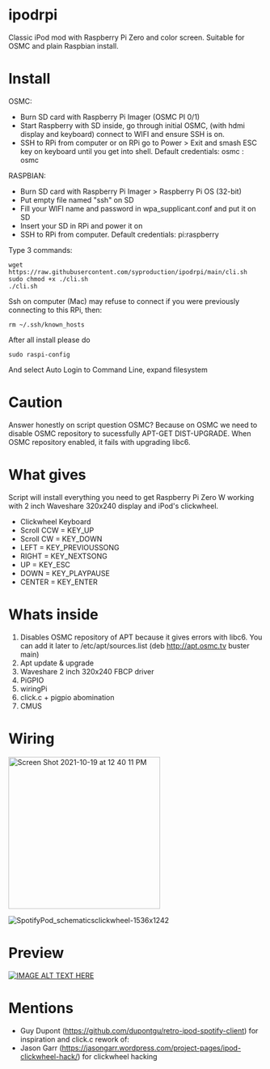 # ipodrpi
Classic iPod mod with Raspberry Pi Zero and color screen. Suitable for OSMC and plain Raspbian install.

# Install

OSMC: 
- Burn SD card with Raspberry Pi Imager (OSMC PI 0/1)
- Start Raspberry with SD inside, go through initial OSMC, (with hdmi display and keyboard) connect to WIFI and ensure SSH is on.
- SSH to RPi from computer or on RPi go to Power > Exit and smash ESC key on keyboard until you get into shell. Default credentials: osmc : osmc

RASPBIAN: 
- Burn SD card with Raspberry Pi Imager > Raspberry Pi OS (32-bit)
- Put empty file named "ssh" on SD 
- Fill your WIFI name and password in wpa_supplicant.conf and put it on SD
- Insert your SD in RPi and power it on
- SSH to RPi from computer. Default credentials: pi:raspberry

Type 3 commands:
```
wget https://raw.githubusercontent.com/syproduction/ipodrpi/main/cli.sh
sudo chmod +x ./cli.sh
./cli.sh
```
Ssh on computer (Mac) may refuse to connect if you were previously connecting to this RPi, then:
```
rm ~/.ssh/known_hosts
```
After all install please do 
```
sudo raspi-config
```
And select Auto Login to Command Line, expand filesystem
# Caution
Answer honestly on script question OSMC? Because on OSMC we need to disable OSMC repository to sucessfully APT-GET DIST-UPGRADE. When OSMC repository enabled, it fails with upgrading libc6.

# What gives

Script will install everything you need to get Raspberry Pi Zero W working with 2 inch Waveshare 320x240 display and iPod's clickwheel.

- Clickwheel    Keyboard
- Scroll CCW  = KEY_UP
- Scroll CW   = KEY_DOWN
- LEFT        = KEY_PREVIOUSSONG
- RIGHT       = KEY_NEXTSONG
- UP          = KEY_ESC
- DOWN        = KEY_PLAYPAUSE
- CENTER      = KEY_ENTER

# Whats inside
1. Disables OSMC repository of APT because it gives errors with libc6. You can add it later to /etc/apt/sources.list (deb http://apt.osmc.tv buster main)
2. Apt update & upgrade
3. Waveshare 2 inch 320x240 FBCP driver 
4. PiGPIO
5. wiringPi
6. click.c + pigpio abomination
7. CMUS

# Wiring

<img width="300" alt="Screen Shot 2021-10-19 at 12 40 11 PM" src="https://user-images.githubusercontent.com/26803370/137865049-eb68ea79-724c-4ad0-b095-4171e9a41267.png">

![SpotifyPod_schematicsclickwheel-1536x1242](https://user-images.githubusercontent.com/26803370/137865290-7cd4b812-71f0-4c6b-b2e4-2a74a8433b52.png)

# Preview

[![IMAGE ALT TEXT HERE](https://img.youtube.com/vi/mpBJcG3rq2I/0.jpg)](https://www.youtube.com/watch?v=mpBJcG3rq2I)

# Mentions
- Guy Dupont (https://github.com/dupontgu/retro-ipod-spotify-client) for inspiration and click.c rework of:
- Jason Garr (https://jasongarr.wordpress.com/project-pages/ipod-clickwheel-hack/) for clickwheel hacking

